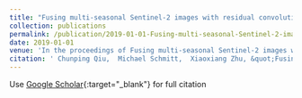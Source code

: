```yaml
---
title: "Fusing multi-seasonal Sentinel-2 images with residual convolutional neural networks for LCZ-derived uran land cover classification"
collection: publications
permalink: /publication/2019-01-01-Fusing-multi-seasonal-Sentinel-2-images-with-residual-convolutional-neural-networks-for-LCZ-derived-uran-land-cover-classification
date: 2019-01-01
venue: 'In the proceedings of Fusing multi-seasonal Sentinel-2 images with residual convolutional neural networks for LCZ-derived uran land cover classification'
citation: ' Chunping Qiu,  Michael Schmitt,  Xiaoxiang Zhu, &quot;Fusing multi-seasonal Sentinel-2 images with residual convolutional neural networks for LCZ-derived uran land cover classification.&quot; In the proceedings of Fusing multi-seasonal Sentinel-2 images with residual convolutional neural networks for LCZ-derived uran land cover classification, 2019.'
---
```

Use [Google Scholar](https://scholar.google.com/scholar?q=Fusing+multi+seasonal+Sentinel+2+images+with+residual+convolutional+neural+networks+for+LCZ+derived+uran+land+cover+classification){:target="_blank"} for full citation
